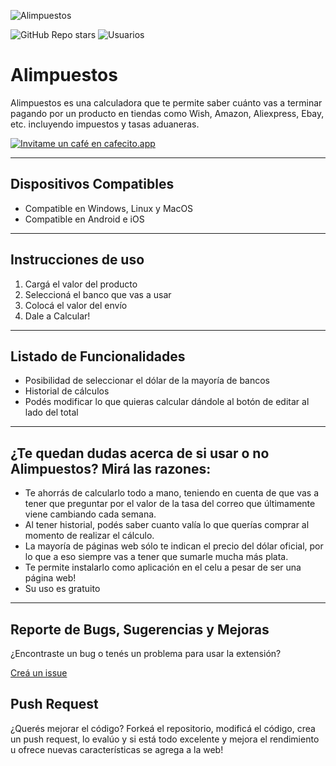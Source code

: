 ![Alimpuestos](https://github.com/MixDevOnline/Alimpuestos/blob/main/assets/img/banner.png)

![GitHub Repo stars](https://img.shields.io/github/stars/MixDevOnline/Alimpuestos?label=Stars)
![Usuarios](https://img.shields.io/badge/Usuarios-+3000-informational)

# Alimpuestos
Alimpuestos es una calculadora que te permite saber cuánto vas a terminar pagando por un producto en tiendas como Wish, Amazon, Aliexpress, Ebay, etc. incluyendo impuestos y tasas aduaneras.

[![Invitame un café en cafecito.app](https://cdn.cafecito.app/imgs/buttons/button_3.svg)](https://cafecito.app/alimpuestos)

***

## Dispositivos Compatibles
- Compatible en Windows, Linux y MacOS
- Compatible en Android e iOS

***

## Instrucciones de uso
1. Cargá el valor del producto
2. Seleccioná el banco que vas a usar
3. Colocá el valor del envío
4. Dale a Calcular!


***


## Listado de Funcionalidades
- Posibilidad de seleccionar el dólar de la mayoría de bancos
- Historial de cálculos
- Podés modificar lo que quieras calcular dándole al botón de editar al lado del total

***

## ¿Te quedan dudas acerca de si usar o no Alimpuestos? Mirá las razones:
- Te ahorrás de calcularlo todo a mano, teniendo en cuenta de que vas a tener que preguntar por el valor de la tasa del correo que últimamente viene cambiando cada semana.
- Al tener historial, podés saber cuanto valía lo que querías comprar al momento de realizar el cálculo.
- La mayoría de páginas web sólo te indican el precio del dólar oficial, por lo que a eso siempre vas a tener que sumarle mucha más plata.
- Te permite instalarlo como aplicación en el celu a pesar de ser una página web!
- Su uso es gratuito

***

## Reporte de Bugs, Sugerencias y Mejoras
¿Encontraste un bug o tenés un problema para usar la extensión?

[Creá un issue](https://github.com/MixDevOnline/Alimpuestsos/issues)

## Push Request
¿Querés mejorar el código? Forkeá el repositorio, modificá el código, crea un push request, lo evalúo y si está todo excelente y mejora el rendimiento u ofrece nuevas características se agrega a la web!
